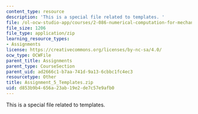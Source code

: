 ```yaml
---
content_type: resource
description: 'This is a special file related to templates. '
file: /ol-ocw-studio-app/courses/2-086-numerical-computation-for-mechanical-engineers-spring-2013/d853b9b4656a23ab19e2de7c57e9afb0_Assignment_5_Templates.zip
file_size: 1206
file_type: application/zip
learning_resource_types:
- Assignments
license: https://creativecommons.org/licenses/by-nc-sa/4.0/
ocw_type: OCWFile
parent_title: Assignments
parent_type: CourseSection
parent_uid: ad2666c1-b7aa-741d-9a13-6cbbc1fc4ec3
resourcetype: Other
title: Assignment_5_Templates.zip
uid: d853b9b4-656a-23ab-19e2-de7c57e9afb0
---
```

This is a special file related to templates. 